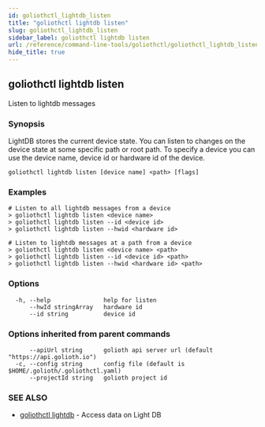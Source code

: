 ```yaml
---
id: goliothctl_lightdb_listen
title: "goliothctl lightdb listen"
slug: goliothctl_lightdb_listen
sidebar_label: goliothctl lightdb listen
url: /reference/command-line-tools/goliothctl/goliothctl_lightdb_listen/
hide_title: true
---
```

## goliothctl lightdb listen

Listen to lightdb messages

### Synopsis

LightDB stores the current device state. You can listen to changes on the device state at some specific path or root path.
To specify a device you can use the device name, device id or hardware id of the device.


```
goliothctl lightdb listen [device name] <path> [flags]
```

### Examples

```
# Listen to all lightdb messages from a device
> goliothctl lightdb listen <device name>
> goliothctl lightdb listen --id <device id>
> goliothctl lightdb listen --hwid <hardware id>

# Listen to lightdb messages at a path from a device
> goliothctl lightdb listen <device name> <path>
> goliothctl lightdb listen --id <device id> <path>
> goliothctl lightdb listen --hwid <hardware id> <path>

```

### Options

```
  -h, --help               help for listen
      --hwId stringArray   hardware id
      --id string          device id
```

### Options inherited from parent commands

```
      --apiUrl string      golioth api server url (default "https://api.golioth.io")
  -c, --config string      config file (default is $HOME/.golioth/.goliothctl.yaml)
      --projectId string   golioth project id
```

### SEE ALSO

* [goliothctl lightdb](/reference/command-line-tools/goliothctl/goliothctl_lightdb/)	 - Access data on Light DB

